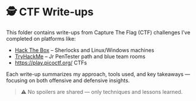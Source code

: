 # 🕵️ CTF Write-ups

This folder contains write-ups from Capture The Flag (CTF) challenges I’ve completed on platforms like:

- [Hack The Box](https://www.hackthebox.com/) – Sherlocks and Linux/Windows machines  
- [TryHackMe](https://tryhackme.com/) – Jr PenTester path and blue team rooms
- https://play.picoctf.org/ CTFs

Each write-up summarizes my approach, tools used, and key takeaways — focusing on both offensive and defensive insights.

> ⚠️ No spoilers are shared — only techniques and lessons learned.
